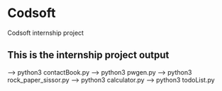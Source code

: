 # Codsoft
Codsoft internship project
<h2>This is the internship project output</h2>
--> python3 contactBook.py
--> python3 pwgen.py
--> python3 rock_paper_sissor.py
--> python3 calculator.py
--> python3 todoList.py
